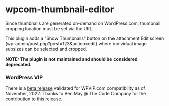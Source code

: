 # wpcom-thumbnail-editor
Since thumbnails are generated on-demand on WordPress.com, thumbnail cropping location must be set via the URL.

This plugin adds a "Show Thumbnails" button on the attachment Edit screen (wp-admin/post.php?post=123&action=edit) where individual image subsizes can be selected and cropped.

**NOTE: The plugin is not maintained and should be considered deprecated.**

### WordPress VIP

There is a [beta release](https://github.com/Automattic/wpcom-thumbnail-editor/releases/tag/1.0.2-wpvip-beta) validated for WPVIP.com compatibility as of November, 2022. Thanks to Ben May @ The Code Company for the contribution to this release.
